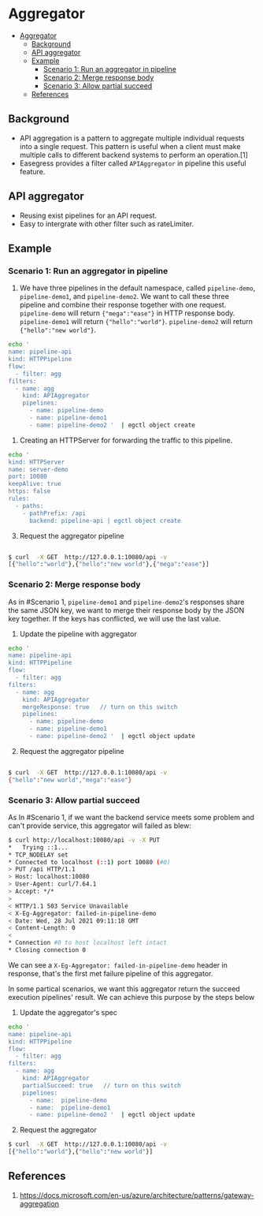 # Aggregator

- [Aggregator](#aggregator)
  - [Background](#background)
  - [API aggregator](#api-aggregator)
  - [Example](#example)
    - [Scenario 1: Run an aggregator in pipeline](#scenario-1-run-an-aggregator-in-pipeline)
    - [Scenario 2: Merge response body](#scenario-2-merge-response-body)
    - [Scenario 3: Allow partial succeed](#scenario-3-allow-partial-succeed)
  - [References](#references)

## Background

* API aggregation is a pattern to aggregate multiple individual requests into a single request. This pattern is useful when a client must make multiple calls to different backend systems to perform an operation.[1]
* Easegress provides a filter called `APIAggregator` in pipeline this useful feature.

## API aggregator

* Reusing exist pipelines for an API request.
* Easy to intergrate with other filter such as rateLimiter.

## Example

### Scenario 1: Run an aggregator in pipeline

1. We have three pipelines in the default namespace, called  `pipeline-demo`,  `pipeline-demo1`, and  `pipeline-demo2`. We want to call these three pipeline and combine their response together with one request.
`pipeline-demo` will return `{"mega":"ease"}` in HTTP response body.
`pipeline-demo1` will return `{"hello":"world"}`.
`pipeline-demo2` will return `{"hello":"new world"}`.

``` bash
echo '
name: pipeline-api
kind: HTTPPipeline
flow:
  - filter: agg
filters:
  - name: agg
    kind: APIAggregator
    pipelines:
      - name: pipeline-demo
      - name: pipeline-demo1
      - name: pipeline-demo2 '  | egctl object create
```

1. Creating an HTTPServer for forwarding the traffic to this pipeline.

``` bash
echo '
kind: HTTPServer
name: server-demo
port: 10080
keepAlive: true
https: false
rules:
  - paths:
    - pathPrefix: /api
      backend: pipeline-api | egctl object create

```

3. Request the aggregator pipeline

``` bash

$ curl  -X GET  http://127.0.0.1:10080/api -v
[{"hello":"world"},{"hello":"new world"},{"mega":"ease"}]

```

### Scenario 2: Merge response body

As in #Scenario 1,  `pipeline-demo1` and `pipeline-demo2`'s responses share the same JSON key, we want to merge
their response body by the JSON key together. If the keys has conflicted, we will use the last value.

1. Update the pipeline with aggregator

``` bash
echo '
name: pipeline-api
kind: HTTPPipeline
flow:
  - filter: agg
filters:
  - name: agg
    kind: APIAggregator
    mergeResponse: true   // turn on this switch
    pipelines:
      - name: pipeline-demo
      - name: pipeline-demo1
      - name: pipeline-demo2 '  | egctl object update
```

2. Request the aggregator pipeline

``` bash

$ curl  -X GET  http://127.0.0.1:10080/api -v
{"hello":"new world","mega":"ease"}

```

### Scenario 3: Allow partial succeed

As In #Scenario 1, if we want the backend service meets some problem and can't provide service, this aggregator will
failed as blew:

``` bash
$ curl http://localhost:10080/api -v -X PUT
*   Trying ::1...
* TCP_NODELAY set
* Connected to localhost (::1) port 10080 (#0)
> PUT /api HTTP/1.1
> Host: localhost:10080
> User-Agent: curl/7.64.1
> Accept: */*
>
< HTTP/1.1 503 Service Unavailable
< X-Eg-Aggregator: failed-in-pipeline-demo
< Date: Wed, 28 Jul 2021 09:11:18 GMT
< Content-Length: 0
<
* Connection #0 to host localhost left intact
* Closing connection 0
```

We can see a `X-Eg-Aggregator: failed-in-pipeline-demo` header in response, that's the first met failure pipeline of this aggregator.

In some partical scenarios, we want this aggregator return the succeed execution pipelines' result. We can achieve this purpose by the steps below

1. Update the aggregator's spec

``` bash
echo '
name: pipeline-api
kind: HTTPPipeline
flow:
  - filter: agg
filters:
  - name: agg
    kind: APIAggregator
    partialSucceed: true   // turn on this switch
    pipelines:
      - name:  pipeline-demo
      - name:  pipeline-demo1
      - name: pipeline-demo2 '  | egctl object update

```

2. Request the aggregator

``` bash
$ curl  -X GET  http://127.0.0.1:10080/api -v
[{"hello":"world"},{"hello":"new world"}]

```

## References

1. https://docs.microsoft.com/en-us/azure/architecture/patterns/gateway-aggregation
